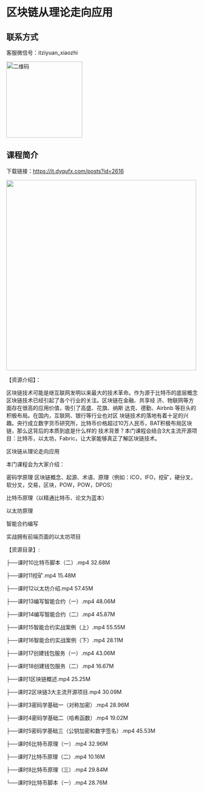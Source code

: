 # 区块链从理论走向应用

## 联系方式

客服微信号：itziyuan_xiaozhi

<img src="https://ziyuanyun.oss-cn-guangzhou.aliyuncs.com/common/20240614073449/666b82192834a.jpg" width="200" height="200" alt="二维码">

## 课程简介

下载链接：https://it.dyqufx.com/posts?id=2616

<img src="https://ziyuanyun.oss-cn-guangzhou.aliyuncs.com/yun/20240515184142/664491662c3c3.jpg" width="500" alt="">

  【资源介绍】：

 区块链技术可能是继互联网发明以来最大的技术革命。作为源于比特币的底层概念区块链技术已经引起了各个行业的关注。区块链在金融、共享经 济、物联网等方面存在很高的应用价值，吸引了高盛、花旗、纳斯 达克、德勤、Airbnb 等巨头的积极布局。在国内，互联网、银行等行业也对区 块链技术的落地有着十足的兴趣。央行成立数字货币研究所，比特币价格超过10万人民币，BAT积极布局区块链，那么这背后的本质到底是什么样的 技术背景？本门课程会结合3大主流开源项目：比特币，以太坊，Fabric，让大家能够真正了解区块链技术。

 区块链从理论走向应用



 本门课程会为大家介绍：

 密码学原理 区块链概念、起源、术语、原理（例如：ICO，IFO，挖矿，硬分叉，软分叉，交易，区块，POW，POW，DPOS）

 比特币原理（以精通比特币、论文为蓝本）

 以太坊原理

 智能合约编写

 实战拥有前端页面的以太坊项目

 【资源目录】:

 ├──课时10比特币脚本（二）.mp4 32.68M

 ├──课时11挖矿.mp4 15.48M

 ├──课时12以太坊介绍.mp4 57.45M

 ├──课时13编写智能合约（一）.mp4 48.06M

 ├──课时14编写智能合约（二）.mp4 45.87M

 ├──课时15智能合约实战案例（上）.mp4 55.55M

 ├──课时16智能合约实战案例（下）.mp4 28.11M

 ├──课时17创建钱包服务（一）.mp4 43.06M

 ├──课时18创建钱包服务（二）.mp4 16.67M

 ├──课时1区块链概述.mp4 25.25M

 ├──课时2区块链3大主流开源项目.mp4 30.09M

 ├──课时3密码学基础一（对称加密）.mp4 28.96M

 ├──课时4密码学基础二（哈希函数）.mp4 19.02M

 ├──课时5密码学基础三（公钥加密和数字签名）.mp4 45.53M

 ├──课时6比特币原理（一）.mp4 32.96M

 ├──课时7比特币原理（二）.mp4 10.16M

 ├──课时8比特币原理（三）.mp4 29.84M

 └──课时9比特币脚本（一）.mp4 28.76M

  